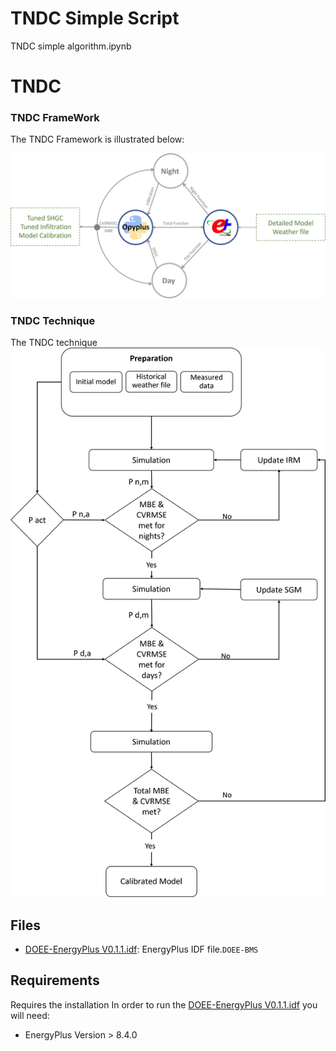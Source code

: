 # TNDC Simple Script
TNDC simple algorithm.ipynb
# TNDC

### TNDC FrameWork

The TNDC Framework is illustrated below:

<img src="https://github.com/TNDC-Calibration/main/blob/main/assets/Picture3.jpg" alt="TNDC Framewoek" width="750"/>

### TNDC Technique
The TNDC technique 
![](https://github.com/TNDC-Calibration/main/blob/main/TNDC-Technique.png)

## Files
- [DOEE-EnergyPlus V0.1.1.idf](/DOEE-EnergyPlus%20V0.1.1.idf): EnergyPlus IDF file.```DOEE-BMS```

## Requirements
Requires the installation
In order to run the [DOEE-EnergyPlus V0.1.1.idf](/DOEE-EnergyPlus%20V0.1.1.idf) you will need:
- EnergyPlus Version > 8.4.0
